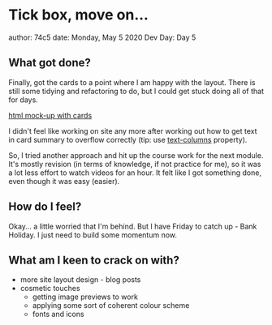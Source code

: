 # Tick box, move on...
author: 74c5
date: Monday, May 5 2020
Dev Day: Day 5

## What got done?

Finally, got the cards to a point where I am happy with the layout.
There is still some tidying and refactoring to do, but I could get stuck doing 
all of that for days.

[html mock-up with cards](../assets/post-images/day5-cards.png)

I didn't feel like working on site any more after working out how to get text in
card summary to overflow correctly (tip: use [text-columns]() property). 

So, I tried another approach and hit up the course work for the next module.
It's mostly revision (in terms of knowledge, if not practice for me), so it was
a lot less effort to watch videos for an hour. It felt like I got something done,
even though it was easy (easier).

## How do I feel?

Okay... a little worried that I'm behind. But I have Friday to catch up - Bank Holiday.
I just need to build some momentum now.

## What am I keen to crack on with?
- more site layout design - blog posts
- cosmetic touches
    - getting image previews to work
    - applying some sort of coherent colour scheme
    - fonts and icons